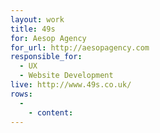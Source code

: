 ```yaml
---
layout: work
title: 49s
for: Aesop Agency
for_url: http://aesopagency.com
responsible_for:
  - UX
  - Website Development
live: http://www.49s.co.uk/
rows:
  -
    - content:
---
```

